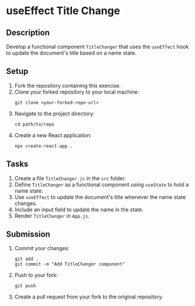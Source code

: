 # useEffect Title Change

## Description
Develop a functional component `TitleChanger` that uses the `useEffect` hook to update the document's title based on a name state.

## Setup
1. Fork the repository containing this exercise.
2. Clone your forked repository to your local machine:
   ```
   git clone <your-forked-repo-url>
   ```
3. Navigate to the project directory:
   ```
   cd path/to/repo
   ```
4. Create a new React application:
   ```
   npx create-react-app .
   ```

## Tasks
1. Create a file `TitleChanger.js` in the `src` folder.
2. Define `TitleChanger` as a functional component using `useState` to hold a name state.
3. Use `useEffect` to update the document's title whenever the name state changes.
4. Include an input field to update the name in the state.
5. Render `TitleChanger` in `App.js`.

## Submission
1. Commit your changes:
   ```
   git add .
   git commit -m "Add TitleChanger component"
   ```
2. Push to your fork:
   ```
   git push
   ```
3. Create a pull request from your fork to the original repository.
